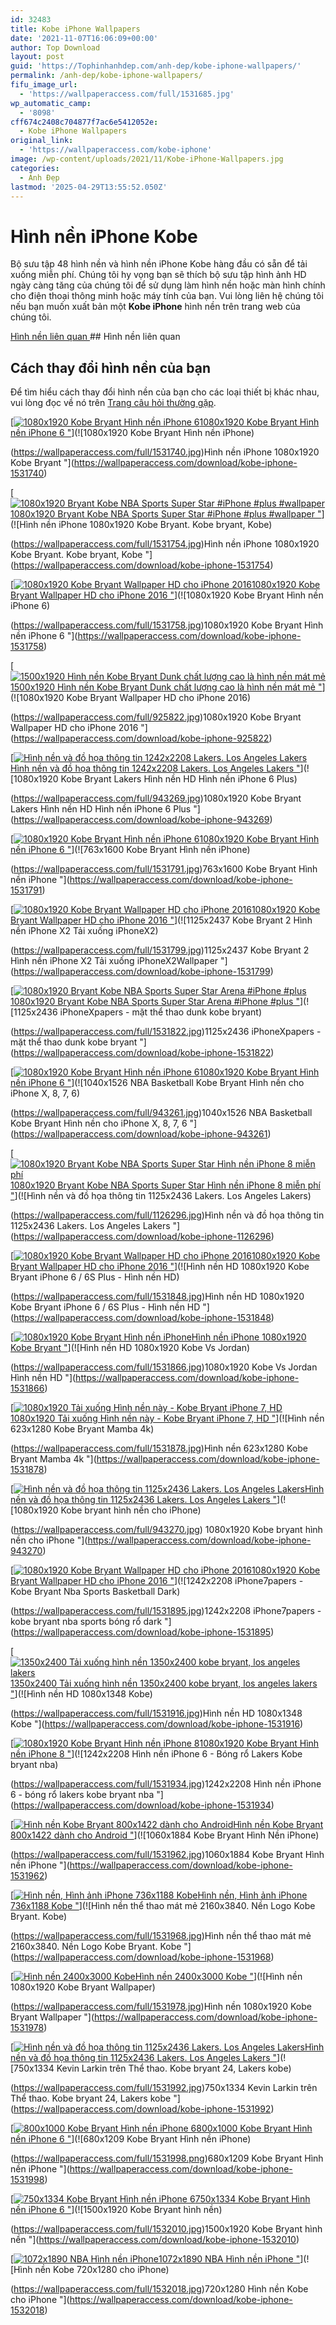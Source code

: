 ```yaml
---
id: 32483
title: Kobe iPhone Wallpapers
date: '2021-11-07T16:06:09+00:00'
author: Top Download
layout: post
guid: 'https://Tophinhanhdep.com/anh-dep/kobe-iphone-wallpapers/'
permalink: /anh-dep/kobe-iphone-wallpapers/
fifu_image_url:
  - 'https://wallpaperaccess.com/full/1531685.jpg'
wp_automatic_camp:
  - '8098'
cff674c2408c704877f7ac6e5412052e:
  - Kobe iPhone Wallpapers
original_link:
  - 'https://wallpaperaccess.com/kobe-iphone'
image: /wp-content/uploads/2021/11/Kobe-iPhone-Wallpapers.jpg
categories:
  - Ảnh Đẹp
lastmod: '2025-04-29T13:55:52.050Z'
---
```

# Hình nền iPhone Kobe

Bộ sưu tập 48 hình nền và hình nền iPhone Kobe hàng đầu có sẵn để tải xuống miễn phí. Chúng tôi hy vọng bạn sẽ thích bộ sưu tập hình ảnh HD ngày càng tăng của chúng tôi để sử dụng làm hình nền hoặc màn hình chính cho điện thoại thông minh hoặc máy tính của bạn. Vui lòng liên hệ chúng tôi nếu bạn muốn xuất bản một **Kobe iPhone** hình nền trên trang web của chúng tôi.

[Hình nền liên quan ](#related) ## Hình nền liên quan

 ## Cách thay đổi hình nền của bạn

Để tìm hiểu cách thay đổi hình nền của bạn cho các loại thiết bị khác nhau, vui lòng đọc về nó trên [Trang câu hỏi thường gặp](https://tophinhanhdep.com/faq/).

  
[[![1080x1920 Kobe Bryant Hình nền iPhone 6](https://wallpaperaccess.com/full/1531685.jpg)1080x1920 Kobe Bryant Hình nền iPhone 6 "](https://wallpaperaccess.com/download/kobe-iphone-1531685)](![1080x1920 Kobe Bryant Hình nền iPhone)

(https://wallpaperaccess.com/full/1531740.jpg)Hình nền iPhone 1080x1920 Kobe Bryant "](https://wallpaperaccess.com/download/kobe-iphone-1531740)

[[![1080x1920 Bryant Kobe NBA Sports Super Star #iPhone #plus #wallpaper](https://wallpaperaccess.com/full/808078.jpg)1080x1920 Bryant Kobe NBA Sports Super Star #iPhone #plus #wallpaper "](https://wallpaperaccess.com/download/kobe-iphone-808078)](![Hình nền iPhone 1080x1920 Kobe Bryant.  Kobe bryant, Kobe)

(https://wallpaperaccess.com/full/1531754.jpg)Hình nền iPhone 1080x1920 Kobe Bryant. Kobe bryant, Kobe "](https://wallpaperaccess.com/download/kobe-iphone-1531754)

[[![1080x1920 Kobe Bryant Wallpaper HD cho iPhone 2016](https://wallpaperaccess.com/full/943267.jpg)1080x1920 Kobe Bryant Wallpaper HD cho iPhone 2016 "](https://wallpaperaccess.com/download/kobe-iphone-943267)](![1080x1920 Kobe Bryant Hình nền iPhone 6)

(https://wallpaperaccess.com/full/1531758.jpg)1080x1920 Kobe Bryant Hình nền iPhone 6 "](https://wallpaperaccess.com/download/kobe-iphone-1531758)

[[![1500x1920 Hình nền Kobe Bryant Dunk chất lượng cao là hình nền mát mẻ](https://wallpaperaccess.com/full/698709.png)1500x1920 Hình nền Kobe Bryant Dunk chất lượng cao là hình nền mát mẻ "](https://wallpaperaccess.com/download/kobe-iphone-698709)](![1080x1920 Kobe Bryant Wallpaper HD cho iPhone 2016)

(https://wallpaperaccess.com/full/925822.jpg)1080x1920 Kobe Bryant Wallpaper HD cho iPhone 2016 "](https://wallpaperaccess.com/download/kobe-iphone-925822)

[[![Hình nền và đồ họa thông tin 1242x2208 Lakers.  Los Angeles Lakers](https://wallpaperaccess.com/full/875021.jpg)Hình nền và đồ họa thông tin 1242x2208 Lakers. Los Angeles Lakers "](https://wallpaperaccess.com/download/kobe-iphone-875021)](![1080x1920 Kobe Bryant Lakers Hình nền HD Hình nền iPhone 6 Plus)

(https://wallpaperaccess.com/full/943269.jpg)1080x1920 Kobe Bryant Lakers Hình nền HD Hình nền iPhone 6 Plus "](https://wallpaperaccess.com/download/kobe-iphone-943269)

[[![1080x1920 Kobe Bryant Hình nền iPhone 6](https://wallpaperaccess.com/full/1531774.jpg)1080x1920 Kobe Bryant Hình nền iPhone 6 "](https://wallpaperaccess.com/download/kobe-iphone-1531774)](![763x1600 Kobe Bryant Hình nền iPhone)

(https://wallpaperaccess.com/full/1531791.jpg)763x1600 Kobe Bryant Hình nền iPhone "](https://wallpaperaccess.com/download/kobe-iphone-1531791)

[[![1080x1920 Kobe Bryant Wallpaper HD cho iPhone 2016](https://wallpaperaccess.com/full/943262.jpg)1080x1920 Kobe Bryant Wallpaper HD cho iPhone 2016 "](https://wallpaperaccess.com/download/kobe-iphone-943262)](![1125x2437 Kobe Bryant 2 Hình nền iPhone X2 Tải xuống iPhoneX2)

(https://wallpaperaccess.com/full/1531799.jpg)1125x2437 Kobe Bryant 2 Hình nền iPhone X2 Tải xuống iPhoneX2Wallpaper "](https://wallpaperaccess.com/download/kobe-iphone-1531799)

[[![1080x1920 Bryant Kobe NBA Sports Super Star Arena #iPhone #plus](https://wallpaperaccess.com/full/1531816.jpg)1080x1920 Bryant Kobe NBA Sports Super Star Arena #iPhone #plus "](https://wallpaperaccess.com/download/kobe-iphone-1531816)](![1125x2436 iPhoneXpapers - mặt thể thao dunk kobe bryant)

(https://wallpaperaccess.com/full/1531822.jpg)1125x2436 iPhoneXpapers - mặt thể thao dunk kobe bryant "](https://wallpaperaccess.com/download/kobe-iphone-1531822)

[[![1080x1920 Kobe Bryant Hình nền iPhone 6](https://wallpaperaccess.com/full/1531827.jpg)1080x1920 Kobe Bryant Hình nền iPhone 6 "](https://wallpaperaccess.com/download/kobe-iphone-1531827)](![1040x1526 NBA Basketball Kobe Bryant Hình nền cho iPhone X, 8, 7, 6)

(https://wallpaperaccess.com/full/943261.jpg)1040x1526 NBA Basketball Kobe Bryant Hình nền cho iPhone X, 8, 7, 6 "](https://wallpaperaccess.com/download/kobe-iphone-943261)

[[![1080x1920 Bryant Kobe NBA Sports Super Star Hình nền iPhone 8 miễn phí](https://wallpaperaccess.com/full/1360224.jpg)1080x1920 Bryant Kobe NBA Sports Super Star Hình nền iPhone 8 miễn phí "](https://wallpaperaccess.com/download/kobe-iphone-1360224)](![Hình nền và đồ họa thông tin 1125x2436 Lakers.  Los Angeles Lakers)

(https://wallpaperaccess.com/full/1126296.jpg)Hình nền và đồ họa thông tin 1125x2436 Lakers. Los Angeles Lakers "](https://wallpaperaccess.com/download/kobe-iphone-1126296)

[[![1080x1920 Kobe Bryant Wallpaper HD cho iPhone 2016](https://wallpaperaccess.com/full/943259.jpg)1080x1920 Kobe Bryant Wallpaper HD cho iPhone 2016 "](https://wallpaperaccess.com/download/kobe-iphone-943259)](![Hình nền HD 1080x1920 Kobe Bryant iPhone 6 / 6S Plus - Hình nền HD)

(https://wallpaperaccess.com/full/1531848.jpg)Hình nền HD 1080x1920 Kobe Bryant iPhone 6 / 6S Plus - Hình nền HD "](https://wallpaperaccess.com/download/kobe-iphone-1531848)

[[![1080x1920 Kobe Bryant Hình nền iPhone](https://wallpaperaccess.com/full/1531862.jpg)Hình nền iPhone 1080x1920 Kobe Bryant "](https://wallpaperaccess.com/download/kobe-iphone-1531862)](![Hình nền HD 1080x1920 Kobe Vs Jordan)

(https://wallpaperaccess.com/full/1531866.jpg)1080x1920 Kobe Vs Jordan Hình nền HD "](https://wallpaperaccess.com/download/kobe-iphone-1531866)

[[![1080x1920 Tải xuống Hình nền này - Kobe Bryant iPhone 7, HD](https://wallpaperaccess.com/full/1531869.jpg)1080x1920 Tải xuống Hình nền này - Kobe Bryant iPhone 7, HD "](https://wallpaperaccess.com/download/kobe-iphone-1531869)](![Hình nền 623x1280 Kobe Bryant Mamba 4k)

(https://wallpaperaccess.com/full/1531878.jpg)Hình nền 623x1280 Kobe Bryant Mamba 4k "](https://wallpaperaccess.com/download/kobe-iphone-1531878)

[[![Hình nền và đồ họa thông tin 1125x2436 Lakers.  Los Angeles Lakers](https://wallpaperaccess.com/full/1360169.jpg)Hình nền và đồ họa thông tin 1125x2436 Lakers. Los Angeles Lakers "](https://wallpaperaccess.com/download/kobe-iphone-1360169)](![1080x1920 Kobe bryant hình nền cho iPhone)

(https://wallpaperaccess.com/full/943270.jpg) 1080x1920 Kobe bryant hình nền cho iPhone "](https://wallpaperaccess.com/download/kobe-iphone-943270)

[[![1080x1920 Kobe Bryant Wallpaper HD cho iPhone 2016](https://wallpaperaccess.com/full/1531885.jpg)1080x1920 Kobe Bryant Wallpaper HD cho iPhone 2016 "](https://wallpaperaccess.com/download/kobe-iphone-1531885)](![1242x2208 iPhone7papers - Kobe Bryant Nba Sports Basketball Dark)

(https://wallpaperaccess.com/full/1531895.jpg)1242x2208 iPhone7papers - kobe bryant nba sports bóng rổ dark "](https://wallpaperaccess.com/download/kobe-iphone-1531895)

[[![1350x2400 Tải xuống hình nền 1350x2400 kobe bryant, los angeles lakers](https://wallpaperaccess.com/full/1531899.jpg)1350x2400 Tải xuống hình nền 1350x2400 kobe bryant, los angeles lakers "](https://wallpaperaccess.com/download/kobe-iphone-1531899)](![Hình nền HD 1080x1348 Kobe)

(https://wallpaperaccess.com/full/1531916.jpg)Hình nền HD 1080x1348 Kobe "](https://wallpaperaccess.com/download/kobe-iphone-1531916)

[[![1080x1920 Kobe Bryant Hình nền iPhone 8](https://wallpaperaccess.com/full/1531917.jpg)1080x1920 Kobe Bryant Hình nền iPhone 8 "](https://wallpaperaccess.com/download/kobe-iphone-1531917)](![1242x2208 Hình nền iPhone 6 - Bóng rổ Lakers Kobe bryant nba)

(https://wallpaperaccess.com/full/1531934.jpg)1242x2208 Hình nền iPhone 6 - bóng rổ lakers kobe bryant nba "](https://wallpaperaccess.com/download/kobe-iphone-1531934)

[[![Hình nền Kobe Bryant 800x1422 dành cho Android](https://wallpaperaccess.com/full/1531952.jpg)Hình nền Kobe Bryant 800x1422 dành cho Android "](https://wallpaperaccess.com/download/kobe-iphone-1531952)](![1060x1884 Kobe Bryant Hình Nền iPhone)

(https://wallpaperaccess.com/full/1531962.jpg)1060x1884 Kobe Bryant Hình nền iPhone "](https://wallpaperaccess.com/download/kobe-iphone-1531962)

[[![Hình nền, Hình ảnh iPhone 736x1188 Kobe](https://wallpaperaccess.com/full/1531966.jpg)Hình nền, Hình ảnh iPhone 736x1188 Kobe "](https://wallpaperaccess.com/download/kobe-iphone-1531966)](![Hình nền thể thao mát mẻ 2160x3840.  Nền Logo Kobe Bryant.  Kobe)

(https://wallpaperaccess.com/full/1531968.jpg)Hình nền thể thao mát mẻ 2160x3840. Nền Logo Kobe Bryant. Kobe "](https://wallpaperaccess.com/download/kobe-iphone-1531968)

[[![Hình nền 2400x3000 Kobe](https://wallpaperaccess.com/full/1531972.jpg)Hình nền 2400x3000 Kobe "](https://wallpaperaccess.com/download/kobe-iphone-1531972)](![Hình nền 1080x1920 Kobe Bryant Wallpaper)

(https://wallpaperaccess.com/full/1531978.jpg)Hình nền 1080x1920 Kobe Bryant Wallpaper "](https://wallpaperaccess.com/download/kobe-iphone-1531978)

[[![Hình nền và đồ họa thông tin 1125x2436 Lakers.  Los Angeles Lakers](https://wallpaperaccess.com/full/1531989.jpg)Hình nền và đồ họa thông tin 1125x2436 Lakers. Los Angeles Lakers "](https://wallpaperaccess.com/download/kobe-iphone-1531989)](![750x1334 Kevin Larkin trên Thể thao.  Kobe bryant 24, Lakers kobe)

(https://wallpaperaccess.com/full/1531992.jpg)750x1334 Kevin Larkin trên Thể thao. Kobe bryant 24, Lakers kobe "](https://wallpaperaccess.com/download/kobe-iphone-1531992)

[[![800x1000 Kobe Bryant Hình nền iPhone 6](https://wallpaperaccess.com/full/1531995.png)800x1000 Kobe Bryant Hình nền iPhone 6 "](https://wallpaperaccess.com/download/kobe-iphone-1531995)](![680x1209 Kobe Bryant Hình nền iPhone)

(https://wallpaperaccess.com/full/1531998.png)680x1209 Kobe Bryant Hình nền iPhone "](https://wallpaperaccess.com/download/kobe-iphone-1531998)

[[![750x1334 Kobe Bryant Hình nền iPhone 6](https://wallpaperaccess.com/full/1532005.jpg)750x1334 Kobe Bryant Hình nền iPhone 6 "](https://wallpaperaccess.com/download/kobe-iphone-1532005)](![1500x1920 Kobe Bryant hình nền)

(https://wallpaperaccess.com/full/1532010.jpg)1500x1920 Kobe Bryant hình nền "](https://wallpaperaccess.com/download/kobe-iphone-1532010)

[[![1072x1890 NBA Hình nền iPhone](https://wallpaperaccess.com/full/1360155.jpg)1072x1890 NBA Hình nền iPhone "](https://wallpaperaccess.com/download/kobe-iphone-1360155)](![Hình nền Kobe 720x1280 cho iPhone)

(https://wallpaperaccess.com/full/1532018.jpg)720x1280 Hình nền Kobe cho iPhone "](https://wallpaperaccess.com/download/kobe-iphone-1532018)
